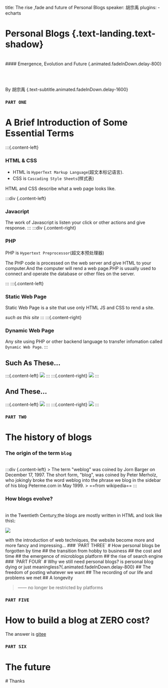 title: The rise ,fade and future of Personal Blogs
speaker: 胡宗禹
plugins:
    - echarts

<slide class="bg-black-blue aligncenter" image="https://source.unsplash.com/C1HhAQrbykQ/ .dark">

# Personal Blogs {.text-landing.text-shadow}
<br>
#### Emergence, Evolution and Future {.animated.fadeInDown.delay-800}

<br><br>

By 胡宗禹 {.text-subtitle.animated.fadeInDown.delay-1600}

<slide class="bg-black-blue aligncenter" image="https://source.unsplash.com/C1HhAQrbykQ/ .dark">

### `PART ONE`
# A Brief Introduction of Some Essential Terms

<slide class="bg-black-blue slide-top">

:::{.content-left}

### HTML & CSS
* HTML is `HyperText Markup Language`(超文本标记语言).
* CSS is `Cascading Style Sheets`(样式表)

HTML and CSS describe what a web page looks like.

<slide class="bg-black-blue slide-top" image="https://source.unsplash.com/C1HhAQrbykQ/ .dark">

:::div {.content-left}

### Javacript
The work of Javascript is listen your click or other actions and give response.
:::
:::div {.content-right}

### PHP
PHP is `Hypertext Preprocessor`(超文本预处理器)

The PHP code is processed on the web server and give HTML to your computer.And the computer will rend a web page.PHP is usually used to connect and operate the database or other files on the server.
<!-- [:fa-github: Github](https://github.com/ksky521/nodeppt){.button.ghost} -->
:::
<slide class="bg-black-blue slide-top" image="https://source.unsplash.com/C1HhAQrbykQ/ .dark">
:::{.content-left}

### Static Web Page

Static Web Page is a site that use only HTML JS and CSS to rend a site.

*such as this site*
:::
:::{.content-right}
### Dynamic Web Page
Any site using PHP or other backend language to transfer infomation called `Dynamic Web Page`.
:::
<slide class="bg-black-blue slide-top" image="https://source.unsplash.com/C1HhAQrbykQ/ .dark">

## Such As These...
:::{.content-left}
![](./img/zhihu.png)
:::
:::{.content-right}
![](./img/Twitter.png)
:::
<slide class="bg-black-blue slide-top" image="https://source.unsplash.com/C1HhAQrbykQ/ .dark">
## And These...
:::{.content-left}
![](./img/weibo.png)
:::
:::{.content-right}
![](./img/bilibili.png)
:::



<slide class="bg-black-blue aligncenter" image="https://source.unsplash.com/C1HhAQrbykQ/ .dark">

### `PART TWO`
# The history of blogs

<slide class="bg-black-blue slide-top" image="https://source.unsplash.com/C1HhAQrbykQ/ .dark">

### The origin of the term `blog`
<br>
:::div {.content-left}
> The term "weblog" was coined by Jorn Barger on December 17, 1997. The short form, "blog", was coined by Peter Merholz, who jokingly broke the word weblog into the phrase we blog in the sidebar of his blog Peterme.com in May 1999.
> ==from wikipedia==
:::
<slide class="bg-black-blue slide-top" image="https://source.unsplash.com/C1HhAQrbykQ/ .dark">

### How blogs evolve?
<br>
in the Twentieth Century,the blogs are mostly written in HTML and look like this\:

![](./img/link.png)

<slide class="bg-black-blue slide-top" video="./img/blog1.mp4 .dark">
with the introduction of web techniques, the website become more and more fancy and impressing...

<slide class="bg-black-blue aligncenter" image="https://source.unsplash.com/C1HhAQrbykQ/ .dark">
### `PART THREE`
# How personal blogs be forgotten by time
<slide class="bg-black-blue aligncenter" image="https://source.unsplash.com/C1HhAQrbykQ/ .dark">
## the transition from hobby to business
<slide class="bg-black-blue aligncenter" image="https://source.unsplash.com/C1HhAQrbykQ/ .dark">
## the cost and time
<slide class="bg-black-blue aligncenter" image="https://source.unsplash.com/C1HhAQrbykQ/ .dark">
## the emergence of microblogs platform
<slide class="bg-black-blue aligncenter" image="https://source.unsplash.com/C1HhAQrbykQ/ .dark">
## the rise of search engine
<slide class="bg-black-blue aligncenter" image="https://source.unsplash.com/C1HhAQrbykQ/ .dark">
### `PART FOUR`
# Why we still need personal blogs?
 is personal blog dying or just meaningless?{.animated.fadeInDown.delay-800}
<slide class="bg-black-blue aligncenter" image="https://source.unsplash.com/C1HhAQrbykQ/ .dark">
## The freedom of posting whatever we want
<slide class="bg-black-blue aligncenter" image="https://source.unsplash.com/C1HhAQrbykQ/ .dark">
## The recording of our life and problems we met
<slide class="bg-black-blue aligncenter" image="https://source.unsplash.com/C1HhAQrbykQ/ .dark">
## A longevity

> —— no longer be restricted by platforms
<slide class="bg-black-blue aligncenter" image="https://source.unsplash.com/C1HhAQrbykQ/ .dark">

### `PART FIVE`

# How to build a blog at ZERO cost?
The answer is [gitee](https://www.gitee.io)

<slide class="bg-black-blue aligncenter" image="https://source.unsplash.com/C1HhAQrbykQ/ .dark">

### `PART SIX`
# The future

<slide class="bg-black-blue aligncenter" image="https://source.unsplash.com/C1HhAQrbykQ/ .dark">
# Thanks
